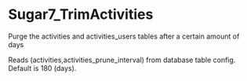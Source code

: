 # Sugar7_TrimActivities
Purge the activities and activities_users tables after a certain amount of days

Reads (activities,activities_prune_interval) from database table config.
Default is 180 (days).

